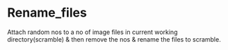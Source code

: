 # Rename_files
Attach random nos to a no of image files in current working directory(scramble) &amp; then remove the nos &amp; rename the files to scramble. 
